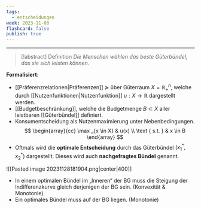 ```yaml
---
tags:
  - entscheidungen
week: 2023-11-08
flashcard: false
publish: true
---
```

***

> [!abstract] Definition
> *Die Menschen wählen das beste Güterbündel, das sie sich leisten können.*

**Formalisiert**:
- [[Präferenzrelationen|Präferenzen]] $\succeq$ über Güterraum $X=\mathbb{R}_{+}^n$, welche durch [[Nutzenfunktionen|Nutzenfunktion]] $u: X \rightarrow \mathbb{R}$ dargestellt werden.
- [[Budgetbeschränkung]], welche die Budgetmenge $B \subset X$ aller leistbaren [[Güterbündel]] definiert.
- Konsumentscheidung als Nutzenmaximierung unter Nebenbedingungen.
$$
\begin{array}{cc}
\max _{x \in X} & u(x) \\
\text { s.t. } & x \in B
\end{array}
$$
- Oftmals wird die **optimale Entscheidung** durch das Güterbündel $(x_{1}^{*}, x_{2}^{*})$ dargestellt. Dieses wird auch **nachgefragtes Bündel** genannt.

![[Pasted image 20231128181904.png|center|400]]

- In einem optimalen Bündel im „Inneren“ der BG muss die Steigung der Indifferenzkurve gleich derjenigen der BG sein. (Konvexität \& Monotonie)
- Ein optimales Bündel muss auf der BG liegen. (Monotonie)